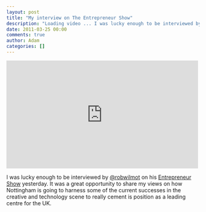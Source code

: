 ```yaml
---
layout: post
title: "My interview on The Entrepreneur Show"
description: "Loading video ... I was lucky enough to be interviewed by @robwilmot on his Entrepreneur Show yesterday. It was a great opportunity to share my views on how Nottingham is going to harness some of the current successes in the creative and technolog..."
date: 2011-03-25 00:00
comments: true
author: Adam
categories: []
---
```


<iframe src="http://get-embed.wistia.com/embed/medias/032c4b3dd8?width=500&amp;height=281&amp;autoplay=false&amp;playbutton=true&amp;controls_visible=false&amp;end_video_behavior=default" frameborder="0" height="281" width="500">Loading video ...</iframe>

I was lucky enough to be interviewed by <a href="http://twitter.com/robwilmot">@robwilmot</a> on his <a href="http://rob.fibreca.mp">Entrepreneur Show</a> yesterday. It was a great opportunity to share my views on how Nottingham is going to harness some of the current successes in the creative and technology scene to really cement is position as a leading centre for the UK.
